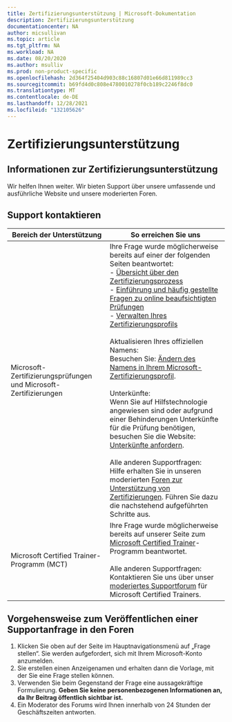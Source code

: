 ```yaml
---
title: Zertifizierungsunterstützung | Microsoft-Dokumentation
description: Zertifizierungsunterstützung
documentationcenter: NA
author: micsullivan
ms.topic: article
ms.tgt_pltfrm: NA
ms.workload: NA
ms.date: 08/20/2020
ms.author: msulliv
ms.prod: non-product-specific
ms.openlocfilehash: 2d364f25404d903c88c16807d01e66d811989cc3
ms.sourcegitcommit: b69fd4d0c808e4780010278f0cb189c2246f8dc0
ms.translationtype: MT
ms.contentlocale: de-DE
ms.lasthandoff: 12/28/2021
ms.locfileid: "132105626"
---
```

# <a name="certification-support"></a>Zertifizierungsunterstützung

## <a name="about-certification-support"></a>Informationen zur Zertifizierungsunterstützung

Wir helfen Ihnen weiter. Wir bieten Support über unsere umfassende und ausführliche Website und unsere moderierten Foren.

## <a name="contact-support"></a>Support kontaktieren

| Bereich der Unterstützung | So erreichen Sie uns |
| ------------- | --- |
| Microsoft-Zertifizierungsprüfungen und Microsoft-Zertifizierungen | Ihre Frage wurde möglicherweise bereits auf einer der folgenden Seiten beantwortet:<br/> - [Übersicht über den Zertifizierungsprozess](/learn/certifications/certification-process-overview)<br/>- [Einführung und häufig gestellte Fragen zu online beaufsichtigten Prüfungen](/learn/certifications/online-exams-intro) <br/>- [Verwalten Ihres Zertifizierungsprofils](/learn/certifications/manage-certification-profile)<br/><br/>Aktualisieren Ihres offiziellen Namens:<br/>Besuchen Sie: [Ändern des Namens in Ihrem Microsoft-Zertifizierungsprofil](/learn/certifications/manage-certification-profile#how-to-change-the-name-on-your-microsoft-certification-profile).<br/><br/>Unterkünfte:<br/>Wenn Sie auf Hilfstechnologie angewiesen sind oder aufgrund einer Behinderungen Unterkünfte für die Prüfung benötigen, besuchen Sie die Website: [Unterkünfte anfordern](/learn/certifications/request-accommodations).<br/><br/>Alle anderen Supportfragen:<br/>Hilfe erhalten Sie in unseren moderierten [Foren zur Unterstützung von Zertifizierungen](https://aka.ms/MCPForum). Führen Sie dazu die nachstehend aufgeführten Schritte aus. |
| Microsoft Certified Trainer-Programm (MCT) | Ihre Frage wurde möglicherweise bereits auf unserer Seite zum [Microsoft Certified Trainer](/learn/certifications/mct-certification)-Programm beantwortet.<br/><br/>Alle anderen Supportfragen:<br/>Kontaktieren Sie uns über unser [moderiertes Supportforum](https://trainingsupport.microsoft.com/en-us/tcmct/forum?sort=LastReplyDate&dir=Desc&tab=All&status=all&mod=&modAge=&advFil=&postedAfter=&postedBefore=&threadType=All&isFilterExpanded=false&page=1) für Microsoft Certified Trainers. |

## <a name="how-to-post-a-support-request-in-the-forums"></a>Vorgehensweise zum Veröffentlichen einer Supportanfrage in den Foren

1. Klicken Sie oben auf der Seite im Hauptnavigationsmenü auf „Frage stellen“. Sie werden aufgefordert, sich mit Ihrem Microsoft-Konto anzumelden.
2. Sie erstellen einen Anzeigenamen und erhalten dann die Vorlage, mit der Sie eine Frage stellen können.
3. Verwenden Sie beim Gegenstand der Frage eine aussagekräftige Formulierung. **Geben Sie keine personenbezogenen Informationen an, da Ihr Beitrag öffentlich sichtbar ist.**
4. Ein Moderator des Forums wird Ihnen innerhalb von 24 Stunden der Geschäftszeiten antworten.